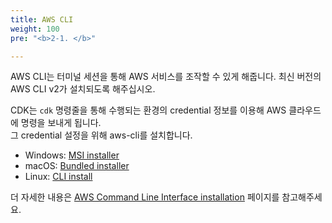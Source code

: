 ```yaml
---
title: AWS CLI
weight: 100
pre: "<b>2-1. </b>"

---
```



AWS CLI는 터미널 세션을 통해 AWS 서비스를 조작할 수 있게 해줍니다.
최신 버전의 AWS CLI v2가 설치되도록 해주십시오.

CDK는 `cdk` 명령줄을 통해 수행되는 환경의 credential 정보를 이용해 AWS 클라우드에 명령을 보내게 됩니다.  
그 credential 설정을 위해 aws-cli를 설치합니다.


 * Windows: [MSI installer](https://docs.aws.amazon.com/cli/latest/userguide/install-cliv2-windows.html)
 * macOS: [Bundled installer](https://docs.aws.amazon.com/cli/latest/userguide/install-cliv2-mac.html)
 * Linux: [CLI install](https://docs.aws.amazon.com/cli/latest/userguide/install-cliv2-linux.html)

더 자세한 내용은 [AWS Command Line Interface
installation](https://docs.aws.amazon.com/cli/latest/userguide/install-cliv2.html)
페이지를 참고해주세요.